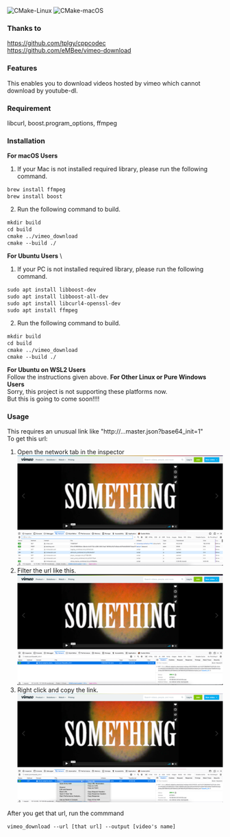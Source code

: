 ![CMake-Linux](https://github.com/MitsukiGoto/DownloadVimeo/workflows/CMake-Linux/badge.svg)
![CMake-macOS](https://github.com/MitsukiGoto/DownloadVimeo/workflows/CMake-macOS/badge.svg)
### Thanks to
https://github.com/tplgy/cppcodec \
https://github.com/eMBee/vimeo-download
### Features
This enables you to download videos hosted by vimeo which cannot download by youtube-dl.
### Requirement
libcurl, boost.program_options, ffmpeg
### Installation
**For macOS Users**
1. If your Mac is not installed required library, please run the following command.
```
brew install ffmpeg
brew install boost
``` 
2.  Run the following command to build.
```
mkdir build
cd build
cmake ../vimeo_download
cmake --build ./
```
**For Ubuntu Users** \
1. If your PC is not installed required library, please run the following command.
```
sudo apt install libboost-dev
sudo apt install libboost-all-dev
sudo apt install libcurl4-openssl-dev
sudo apt install ffmpeg
``` 
2.  Run the following command to build.
```
mkdir build
cd build
cmake ../vimeo_download
cmake --build ./
```
**For Ubuntu on WSL2 Users** \
Follow the instructions given above.
**For Other Linux or Pure Windows Users** \
Sorry, this project is not supporting these platforms now. \
But this is going to come soon!!!!
### Usage
This requires an unusual link like "http://...master.json?base64_init=1" \
To get this url:
1. Open the network tab in the inspector
![image1](images/image1.png)
2. Filter the url like this.
![image2](images/image2.png)
3. Right click and copy the link.
![image3](images/image3.png)

After you get that url, run the commmand 
```
vimeo_download --url [that url] --output [video's name]
```